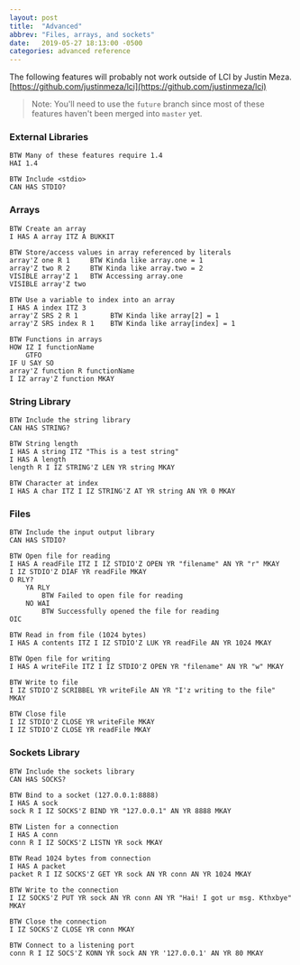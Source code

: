 ```yaml
---
layout: post
title:  "Advanced"
abbrev: "Files, arrays, and sockets"
date:   2019-05-27 18:13:00 -0500
categories: advanced reference
---
```


The following features will probably not work outside of LCI by Justin Meza.
[https://github.com/justinmeza/lci](https://github.com/justinmeza/lci)

> Note: You'll need to use the `future` branch since most of these
> features haven't been merged into `master` yet.

### External Libraries ###
	BTW Many of these features require 1.4
	HAI 1.4

	BTW Include <stdio>
	CAN HAS STDIO?

### Arrays ###
	BTW Create an array
	I HAS A array ITZ A BUKKIT

	BTW Store/access values in array referenced by literals
	array'Z one R 1     BTW Kinda like array.one = 1
	array'Z two R 2     BTW Kinda like array.two = 2
	VISIBLE array'Z 1   BTW Accessing array.one
	VISIBLE array'Z two

	BTW Use a variable to index into an array
	I HAS A index ITZ 3
	array'Z SRS 2 R 1        BTW Kinda like array[2] = 1
	array'Z SRS index R 1    BTW Kinda like array[index] = 1

	BTW Functions in arrays
	HOW IZ I functionName
		GTFO
	IF U SAY SO
	array'Z function R functionName
	I IZ array'Z function MKAY

### String Library ###
	BTW Include the string library
	CAN HAS STRING?

	BTW String length
	I HAS A string ITZ "This is a test string"
	I HAS A length
	length R I IZ STRING'Z LEN YR string MKAY

	BTW Character at index
	I HAS A char ITZ I IZ STRING'Z AT YR string AN YR 0 MKAY

### Files ###
	BTW Include the input output library
	CAN HAS STDIO?

	BTW Open file for reading
	I HAS A readFile ITZ I IZ STDIO'Z OPEN YR "filename" AN YR "r" MKAY
	I IZ STDIO'Z DIAF YR readFile MKAY
	O RLY?
		YA RLY
			BTW Failed to open file for reading
		NO WAI
			BTW Successfully opened the file for reading
	OIC

	BTW Read in from file (1024 bytes)
	I HAS A contents ITZ I IZ STDIO'Z LUK YR readFile AN YR 1024 MKAY

	BTW Open file for writing
	I HAS A writeFile ITZ I IZ STDIO'Z OPEN YR "filename" AN YR "w" MKAY

	BTW Write to file
	I IZ STDIO'Z SCRIBBEL YR writeFile AN YR "I'z writing to the file" MKAY

	BTW Close file
	I IZ STDIO'Z CLOSE YR writeFile MKAY
	I IZ STDIO'Z CLOSE YR readFile MKAY

### Sockets Library ###
	BTW Include the sockets library
	CAN HAS SOCKS?

	BTW Bind to a socket (127.0.0.1:8888)
	I HAS A sock
	sock R I IZ SOCKS'Z BIND YR "127.0.0.1" AN YR 8888 MKAY

	BTW Listen for a connection
	I HAS A conn
	conn R I IZ SOCKS'Z LISTN YR sock MKAY

	BTW Read 1024 bytes from connection
	I HAS A packet
	packet R I IZ SOCKS'Z GET YR sock AN YR conn AN YR 1024 MKAY

	BTW Write to the connection
	I IZ SOCKS'Z PUT YR sock AN YR conn AN YR "Hai! I got ur msg. Kthxbye" MKAY

	BTW Close the connection
	I IZ SOCKS'Z CLOSE YR conn MKAY

	BTW Connect to a listening port
	conn R I IZ SOCS'Z KONN YR sock AN YR '127.0.0.1' AN YR 80 MKAY

